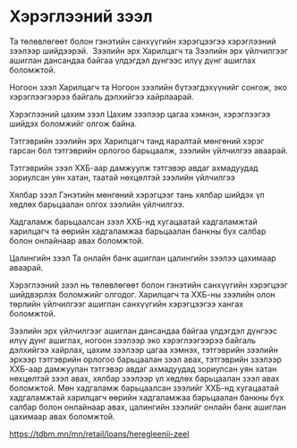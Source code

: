 # Хэрэглээний зээл
Та төлөвлөгөөт болон гэнэтийн санхүүгийн хэрэгцээгээ хэрэглээний зээлээр шийдээрэй. 
Зээлийн эрх
Харилцагч та Зээлийн эрх үйлчилгээг ашиглан дансандаа байгаа үлдэгдэл дүнгээс илүү дүнг ашиглах боломжтой.

Ногоон зээл
Харилцагч та Ногоон зээлийн бүтээгдэхүүнийг сонгож, эко хэрэглээгээрээ байгаль дэлхийгээ хайрлаарай.

Хэрэглээний цахим зээл
Цахим зээлээр цагаа хэмнэн, хэрэглээгээ шийдэх боломжийг олгож байна.

Тэтгэврийн зээлийн эрх
Харилцагч танд яаралтай мөнгөний хэрэг гарсан бол тэтгэврийн орлогоо барьцаалж, зээлийн үйлчилгээ аваарай.

Тэтгэврийн зээл
ХХБ-аар дамжуулж тэтгэвэр авдаг ахмадуудад зориулсан уян хатан, таатай нөхцөлтэй зээлийн үйлчилгээ

Хялбар зээл
Гэнэтийн мөнгөний хэрэгцээг тань хялбар шийдэх үл хөдлөх барьцаалан олгох зээлийн үйлчилгээ.

Хадгаламж барьцаалсан зээл
ХХБ-нд хугацаатай хадгаламжтай харилцагч та өөрийн хадгаламжаа барьцаалан банкны бүх салбар болон онлайнаар авах боломжтой.

Цалингийн зээл
Та онлайн банк ашиглан цалингийн зээлээ цахимаар аваарай.


Хэрэглээний зээл нь төлөвлөгөөт болон гэнэтийн санхүүгийн хэрэгцээг шийдвэрлэх боломжийг олгодог. Харилцагч та ХХБ-ны зээлийн олон төрлийн үйлчилгээг ашиглан санхүүгийн хэрэгцээгээ хангах боломжтой.

Зээлийн эрх үйлчилгээг ашиглан дансандаа байгаа үлдэгдэл дүнгээс илүү дүнг ашиглах, ногоон зээлээр эко хэрэглээгээрээ байгаль дэлхийгээ хайрлах, цахим зээлээр цагаа хэмнэх, тэтгэврийн зээлийн эрхээр тэтгэврийн орлогоо барьцаалан зээл авах, тэтгэврийн зээлээр ХХБ-аар дамжуулан тэтгэвэр авдаг ахмадуудад зориулсан уян хатан нөхцөлтэй зээл авах, хялбар зээлээр үл хөдлөх барьцаалан зээл авах боломжтой. Мөн хадгаламж барьцаалсан зээлийг ХХБ-нд хугацаатай хадгаламжтай харилцагч өөрийн хадгаламжаа барьцаалан банкны бүх салбар болон онлайнаар авах, цалингийн зээлийг онлайн банк ашиглан цахимаар авах боломжтой.

https://tdbm.mn/mn/retail/loans/heregleenii-zeel